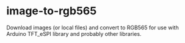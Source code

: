# image-to-rgb565
Download images (or local files) and convert to RGB565 for use with Arduino TFT_eSPI library and probably other libraries.
